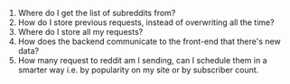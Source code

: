 1. Where do I get the list of subreddits from?
2. How do I store previous requests, instead of overwriting all the time?
3. Where do I store all my requests?
4. How does the backend communicate to the front-end that there's new data?
5. How many request to reddit am I sending, can I schedule them in a smarter way i.e. by popularity on my site or by subscriber count.
